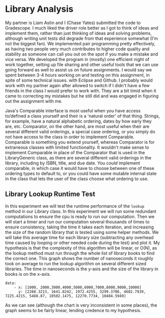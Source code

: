 # Library Analysis

My partner is Liam Astin and I (Chase Yates) submitted the code to Gradescope. I much liked the driver role better as I got to think of ideas and implement them, rather than just thinking of ideas and solving problems, although writing unit tests did degrade from that experience somewhat (I'm not the biggest fan). We implemented pair programming pretty effectively, as having two people very much contributes to higher code quality and stability as someone can call you out on the spot if you make a mistake and vice versa. We developed the program in (mostly) one efficient night of work together, setting up file sharing and other useful tools that we can use going forward as well to assist us on future assignments. I would say we spent between 3-4 hours working on and testing on this assignment, in spite of some technical issues. with Eclipse and Github. I probably would work with my partner again after allowed to switch if I didn't have a few friends in the class I would prefer to work with. They are a bit timid when it came to correcting my mistakes but he still did and was engaged in figuring out the assignment with me.

Java's Comparable interface is most useful when you have access to/defined a class yourself and their is a 'natural order' of that thing. Strings, for example, have a natural alphabetic ordering, dates by how early they are, etc. Comparator, on the other hand, are most useful when their are several different valid orderings, a special case ordering, or you simply do not have access to the class in order to implement Comparable. Comparable is something you extend yourself, whereas Comparator is for extraneous classes with limited functionality. It wouldn't make sense to implement Comparable in place of the Comparator that is used in the LibraryGeneric class, as there are several different valid orderings in the library, including by ISBN, title, and due date. You *could* implement comparable, in which case it would have to choose between one of these ordering types to default to, or you could have some mutable internal state in the class that lets the user of the class choose what ordering to use.

## Library Lookup Runtime Test

In this experiment we will test the runtime performance of the `lookup` method in our Library class. In this experiment we will run some redundant computations to ensure the cpu is ready to run our computation. Then we will start a timer and run our computation several thousands of times to ensure consistency, taking the time it takes each iteration, and increasing the size of the random library that is tested using some helper methods. We will take this average time for each library size (subtracting any overhead time caused by looping or other needed code during the test) and plot it. My hypothesis is that the complexity of this algorithm will be linear, or O(N), as the lookup method must run through the whole list of library books to find the correct one. This graph shows the number of nanoseconds it roughly took on average to run the lookup algorithm on several different sized libraries. The time in nanoseconds is the y-axis and the size of the library in books is on the x-axis.

```plotly
data:
    - x: [1000, 2000,3000,4000,5000,6000,7000,8000,9000,10000]
      y: [2268.3213, 1641.8242, 1972.4255, 3299.3786, 4682.7939, 7225.4215, 5488.87, 10502.1475, 12270.7734, 10404.5949]
```

As we can see (although the chart is very inconsistent in some places), the graph seems to be fairly linear, lending credence to my hypothesis.